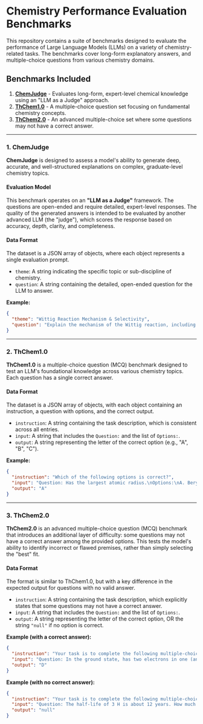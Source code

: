 # Chemistry Performance Evaluation Benchmarks

This repository contains a suite of benchmarks designed to evaluate the performance of Large Language Models (LLMs) on a variety of chemistry-related tasks. The benchmarks cover long-form explanatory answers, and multiple-choice questions from various chemistry domains.

## Benchmarks Included

1.  [**ChemJudge**](#1-chemjudge) - Evaluates long-form, expert-level chemical knowledge using an "LLM as a Judge" approach.
2.  [**ThChem1.0**](#2-thchem10) - A multiple-choice question set focusing on fundamental chemistry concepts.
3.  [**ThChem2.0**](#3-thchem20) - An advanced multiple-choice set where some questions may not have a correct answer.

---

### 1. ChemJudge

**ChemJudge** is designed to assess a model's ability to generate deep, accurate, and well-structured explanations on complex, graduate-level chemistry topics.

#### Evaluation Model

This benchmark operates on an **"LLM as a Judge"** framework. The questions are open-ended and require detailed, expert-level responses. The quality of the generated answers is intended to be evaluated by another advanced LLM (the "judge"), which scores the response based on accuracy, depth, clarity, and completeness.

#### Data Format

The dataset is a JSON array of objects, where each object represents a single evaluation prompt.

-   `theme`: A string indicating the specific topic or sub-discipline of chemistry.
-   `question`: A string containing the detailed, open-ended question for the LLM to answer.

**Example:**
```json
{
  "theme": "Wittig Reaction Mechanism & Selectivity",
  "question": "Explain the mechanism of the Wittig reaction, including ylide formation and oxaphosphetane intermediate decomposition, and discuss how reaction conditions and substrate structure influence E/Z selectivity."
}
```

---

### 2. ThChem1.0

**ThChem1.0** is a multiple-choice question (MCQ) benchmark designed to test an LLM's foundational knowledge across various chemistry topics. Each question has a single correct answer.

#### Data Format

The dataset is a JSON array of objects, with each object containing an instruction, a question with options, and the correct output.

-   `instruction`: A string containing the task description, which is consistent across all entries.
-   `input`: A string that includes the `Question:` and the list of `Options:`.
-   `output`: A string representing the letter of the correct option (e.g., "A", "B", "C").

**Example:**
```json
{
  "instruction": "Which of the following options is correct?",
  "input": "Question: Has the largest atomic radius.\nOptions:\nA. Berylium\nB. Boron\nC. Carbon\nD. Oxygen\nE. Fluorine ",
  "output": "A"
}
```

---

### 3. ThChem2.0

**ThChem2.0** is an advanced multiple-choice question (MCQ) benchmark that introduces an additional layer of difficulty: some questions may not have a correct answer among the provided options. This tests the model's ability to identify incorrect or flawed premises, rather than simply selecting the "best" fit.

#### Data Format

The format is similar to ThChem1.0, but with a key difference in the expected output for questions with no valid answer.

-   `instruction`: A string containing the task description, which explicitly states that some questions may not have a correct answer.
-   `input`: A string that includes the `Question:` and the list of `Options:`.
-   `output`: A string representing the letter of the correct option, OR the string `"null"` if no option is correct.

**Example (with a correct answer):**
```json
{
  "instruction": "Your task is to complete the following multiple-choice questions...",
  "input": "Question: In the ground state, has two electrons in one (and only one) of the p orbitals.\nOptions:\nA. Berylium\nB. Boron\nC. Carbon\nD. Oxygen ",
  "output": "D"
}
```

**Example (with no correct answer):**
```json
{
  "instruction": "Your task is to complete the following multiple-choice questions...",
  "input": "Question: The half-life of 3 H is about 12 years. How much of a 4mg sample will remain after 36 years?\nOptions:\nA. 0.25mg\nB. 1mg\nC. 2mg\nD. 4mg ",
  "output": "null"
}
```